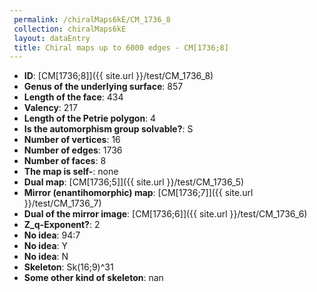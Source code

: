 ```yaml
--- 
 permalink: /chiralMaps6kE/CM_1736_8 
 collection: chiralMaps6kE
 layout: dataEntry
 title: Chiral maps up to 6000 edges - CM[1736;8]
---
```


- **ID**: [CM[1736;8]]({{ site.url }}/test/CM_1736_8)
- **Genus of the underlying surface**: 857
- **Length of the face**: 434
- **Valency**: 217
- **Length of the Petrie polygon**: 4
- **Is the automorphism group solvable?**: S
- **Number of vertices**: 16
- **Number of edges**: 1736
- **Number of faces**: 8
- **The map is self-**: none
- **Dual map**: [CM[1736;5]]({{ site.url }}/test/CM_1736_5)
- **Mirror (enantihomorphic) map**: [CM[1736;7]]({{ site.url }}/test/CM_1736_7)
- **Dual of the mirror image**: [CM[1736;6]]({{ site.url }}/test/CM_1736_6)
- **Z_q-Exponent?**: 2
- **No idea**:  94:7
- **No idea**: Y
- **No idea**: N
- **Skeleton**: Sk(16;9)^31
- **Some other kind of skeleton**: nan

